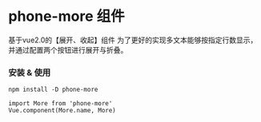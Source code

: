 # phone-more 组件
基于vue2.0的【展开、收起】组件
为了更好的实现多文本能够按指定行数显示，并通过配置两个按钮进行展开与折叠。

### 安装 & 使用
```
npm install -D phone-more
```
```
import More from 'phone-more'
Vue.component(More.name, More)
```
